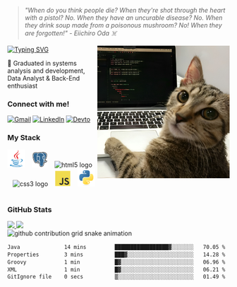 <blockquote>
    <p><i>
        "When do you think people die? When they're shot through the heart with a pistol? No. When they have an uncurable disease? No. When they drink soup made from a poisonous mushroom? No! When they are forgotten!" - Eiichiro Oda ☠️
    </i></p>
</blockquote>
</div>

<img align="right" alt="" height="300px" src="./readmeImg.jpg">

[![Typing SVG](https://readme-typing-svg.herokuapp.com?font=Fira+Code&duration=3000&pause=1000&color=8C0000&width=435&lines=Hi!+I'm+Carol.;I'm+a+tech+enthusiast+from+Brazil)](https://git.io/typing-svg)

<p align="left">🌙 Graduated in systems analysis and development, Data Analyst & Back-End enthusiast</p>

<h3 align="left">Connect with me!</h3>

[![Gmail](https://img.shields.io/badge/gmail-red?style=for-the-badge&logo=gmail&logoColor=white)](mailto:carolmagalhaes.lima@gmail.com)
[![LinkedIn](https://img.shields.io/badge/LinkedIn-0077B5?style=for-the-badge&logo=linkedin&logoColor=white)](https://www.linkedin.com/in/carolmagalhaeslima/)
[![Devto](https://img.shields.io/badge/devto-black?style=for-the-badge&logo=devdotto&logoColor=white)](https://dev.to/tsuukisz)

<h3 align="left">My Stack</h3>

<div align="left">
  <img src="https://github.com/devicons/devicon/blob/master/icons/java/java-original.svg" height="40" alt="java logo"  />
  <img width="8" />
  <img src="https://github.com/devicons/devicon/blob/master/icons/postgresql/postgresql-original.svg" height="35" alt="postgresql logo"  />
  <img width="8" />
  <img src="https://cdn.jsdelivr.net/gh/devicons/devicon@latest/icons/html5/html5-original.svg" height="35" alt="html5 logo"  />
  <img width="8" />
  <img src="https://cdn.jsdelivr.net/gh/devicons/devicon@latest/icons/css3/css3-original.svg" height="35" alt="css3 logo"  />
  <img width="8" />
  <img src="https://github.com/devicons/devicon/blob/master/icons/javascript/javascript-original.svg" height="35" alt="js logo"  />
  <img width="8" />
  <img src="https://github.com/devicons/devicon/blob/master/icons/python/python-original.svg" height="40" alt="python logo"  />
  <img width="8" />
</div>

<h3>GitHub Stats</h3>

<a href="https://github.com/tsuukisz">
    <img height="180em" src="https://github-readme-stats.vercel.app/api?username=tsuukisz&show_icons=true&theme=tokyonight&include_all_commits=true&count_private=true"/>
    <img height="180em" src="https://github-readme-stats.vercel.app/api/top-langs/?username=tsuukisz&layout=compact&langs_count=10&theme=tokyonight"/>
</a>
<br>

<picture>
  <source media="(prefers-color-scheme: dark)" srcset="https://raw.githubusercontent.com/tsuukisz/tsuukisz/output/github-contribution-grid-snake-dark.svg">
  <source media="(prefers-color-scheme: light)" srcset="https://raw.githubusercontent.com/tsuukisz/tsuukisz/output/github-contribution-grid-snake.svg">
  <img alt="github contribution grid snake animation" src="https://raw.githubusercontent.com/tsuukisz/tsuukisz/output/github-contribution-grid-snake.svg">
</picture>
<!-- <img src="https://github.com/tsuukisz/tsuukisz/blob/main/images/stat.svg" alt="Tsuukisz's Wakatime Stats"/> -->

<!--START_SECTION:waka-->

```txt
Java              14 mins         █████████████████▓░░░░░░░   70.05 %
Properties        3 mins          ███▓░░░░░░░░░░░░░░░░░░░░░   14.28 %
Groovy            1 min           █▓░░░░░░░░░░░░░░░░░░░░░░░   06.96 %
XML               1 min           █▓░░░░░░░░░░░░░░░░░░░░░░░   06.21 %
GitIgnore file    0 secs          ▒░░░░░░░░░░░░░░░░░░░░░░░░   01.49 %
```

<!--END_SECTION:waka-->
